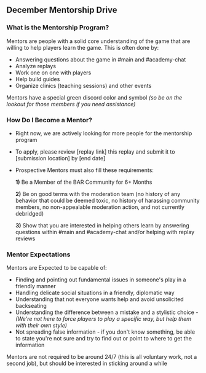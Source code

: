## December Mentorship Drive

### What is the Mentorship Program?
Mentors are people with a solid core understanding of the game that are willing to help players learn the game. This is often done by:
- Answering questions about the game in #main and #academy-chat
- Analyze replays
- Work one on one with players
- Help build guides
- Organize clinics (teaching sessions) and other events
  
Mentors have a special green discord color and symbol *(so be on the lookout for those members if you need assistance)*

### How Do I Become a Mentor?
- Right now, we are actively looking for more people for the mentorship program
- To apply, please review [replay link] this replay and submit it to [submission location] by [end date]
- Prospective Mentors must also fill these requirements:

  **1)** Be a Member of the BAR Community for 6+ Months
  
  **2)** Be on good terms with the moderation team (no history of any behavior that could be deemed toxic, no history of harassing community members, no non-appealable moderation action, and not currently debridged)
  
  **3)** Show that you are interested in helping others learn by answering questions within #main and #academy-chat and/or helping with replay reviews

### Mentor Expectations
Mentors are Expected to be capable of:
- Finding and pointing out fundamental issues in someone's play in a friendly manner
- Handling delicate social situations in a friendly, diplomatic way
- Understanding that not everyone wants help and avoid unsolicited backseating
- Understanding the difference between a mistake and a stylistic choice -
      *(We're not here to force players to play a specific way, but help them with their own style)*
- Not spreading false information - if you don't know something, be able to state you're not sure and try to find out or point to where to get the information

Mentors are not required to be around 24/7 (this is all voluntary work, not a second job), but should be interested in sticking around a while
